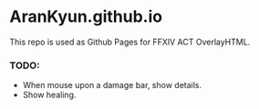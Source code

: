 # AranKyun.github.io

This repo is used as Github Pages for FFXIV ACT OverlayHTML.

### TODO:

* When mouse upon a damage bar, show details.
* Show healing.